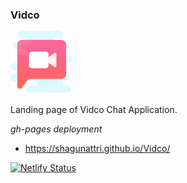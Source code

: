 ### Vidco

![Vidco logo](images/logo.png)

Landing page of Vidco Chat Application. 

*gh-pages deployment*
- https://shagunattri.github.io/Vidco/

[![Netlify Status](https://api.netlify.com/api/v1/badges/864a1f7f-735c-4365-89da-090f22c8b2d7/deploy-status)](https://app.netlify.com/sites/vidcoapp/deploys)
